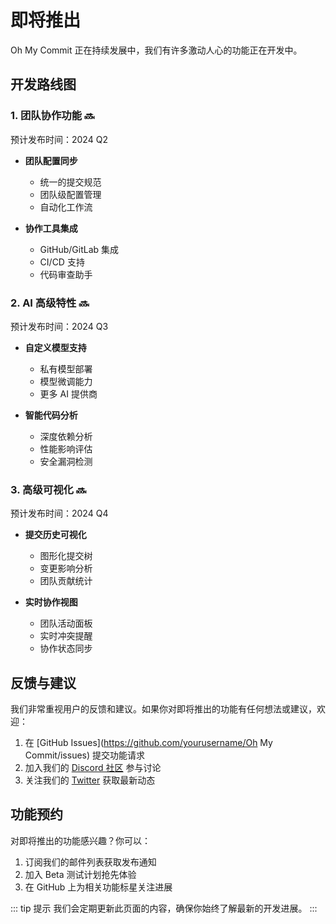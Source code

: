 # 即将推出

Oh My Commit 正在持续发展中，我们有许多激动人心的功能正在开发中。

## 开发路线图

### 1. 团队协作功能 🔜

预计发布时间：2024 Q2

- **团队配置同步**

  - 统一的提交规范
  - 团队级配置管理
  - 自动化工作流

- **协作工具集成**
  - GitHub/GitLab 集成
  - CI/CD 支持
  - 代码审查助手

### 2. AI 高级特性 🔜

预计发布时间：2024 Q3

- **自定义模型支持**

  - 私有模型部署
  - 模型微调能力
  - 更多 AI 提供商

- **智能代码分析**
  - 深度依赖分析
  - 性能影响评估
  - 安全漏洞检测

### 3. 高级可视化 🔜

预计发布时间：2024 Q4

- **提交历史可视化**

  - 图形化提交树
  - 变更影响分析
  - 团队贡献统计

- **实时协作视图**
  - 团队活动面板
  - 实时冲突提醒
  - 协作状态同步

## 反馈与建议

我们非常重视用户的反馈和建议。如果你对即将推出的功能有任何想法或建议，欢迎：

1. 在 [GitHub Issues](https://github.com/yourusername/Oh My Commit/issues) 提交功能请求
2. 加入我们的 [Discord 社区](https://discord.gg/oh-my-commit) 参与讨论
3. 关注我们的 [Twitter](https://twitter.com/oh-my-commit) 获取最新动态

## 功能预约

对即将推出的功能感兴趣？你可以：

1. 订阅我们的邮件列表获取发布通知
2. 加入 Beta 测试计划抢先体验
3. 在 GitHub 上为相关功能标星关注进展

::: tip 提示
我们会定期更新此页面的内容，确保你始终了解最新的开发进展。
:::
